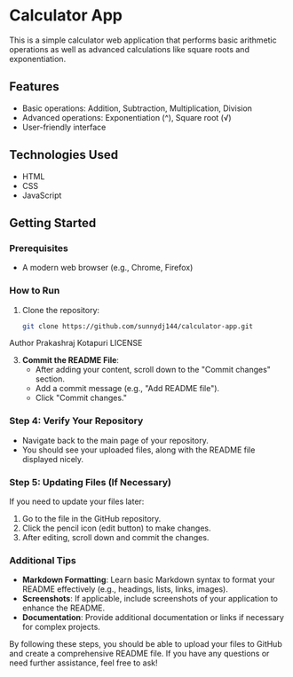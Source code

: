# Calculator App

This is a simple calculator web application that performs basic arithmetic operations as well as advanced calculations like square roots and exponentiation.

## Features

- Basic operations: Addition, Subtraction, Multiplication, Division
- Advanced operations: Exponentiation (^), Square root (√)
- User-friendly interface

## Technologies Used

- HTML
- CSS
- JavaScript

## Getting Started

### Prerequisites

- A modern web browser (e.g., Chrome, Firefox)

### How to Run

1. Clone the repository:
   ```bash
   git clone https://github.com/sunnydj144/calculator-app.git

Author
Prakashraj Kotapuri
    LICENSE

3. **Commit the README File**:
   - After adding your content, scroll down to the "Commit changes" section.
   - Add a commit message (e.g., "Add README file").
   - Click "Commit changes."

### Step 4: Verify Your Repository

- Navigate back to the main page of your repository.
- You should see your uploaded files, along with the README file displayed nicely.

### Step 5: Updating Files (If Necessary)

If you need to update your files later:

1. Go to the file in the GitHub repository.
2. Click the pencil icon (edit button) to make changes.
3. After editing, scroll down and commit the changes.

### Additional Tips

- **Markdown Formatting**: Learn basic Markdown syntax to format your README effectively (e.g., headings, lists, links, images).
- **Screenshots**: If applicable, include screenshots of your application to enhance the README.
- **Documentation**: Provide additional documentation or links if necessary for complex projects.

By following these steps, you should be able to upload your files to GitHub and create a comprehensive README file. If you have any questions or need further assistance, feel free to ask!
